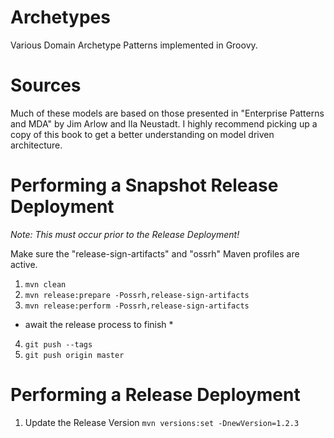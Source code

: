 # Archetypes
Various Domain Archetype Patterns implemented in Groovy.


# Sources
Much of these models are based on those presented in "Enterprise 
    Patterns and MDA" by Jim Arlow and Ila Neustadt. I highly recommend 
    picking up a copy of this book to get a better understanding on 
    model driven architecture.

# Performing a Snapshot Release Deployment
*Note: This must occur prior to the Release Deployment!*

Make sure the "release-sign-artifacts" and "ossrh" 
    Maven profiles are active.

1) `mvn clean`
2) `mvn release:prepare -Possrh,release-sign-artifacts`
3) `mvn release:perform -Possrh,release-sign-artifacts`

* await the release process to finish *

4) `git push --tags`
5) `git push origin master`

# Performing a Release Deployment

1) Update the Release Version
`mvn versions:set -DnewVersion=1.2.3`
